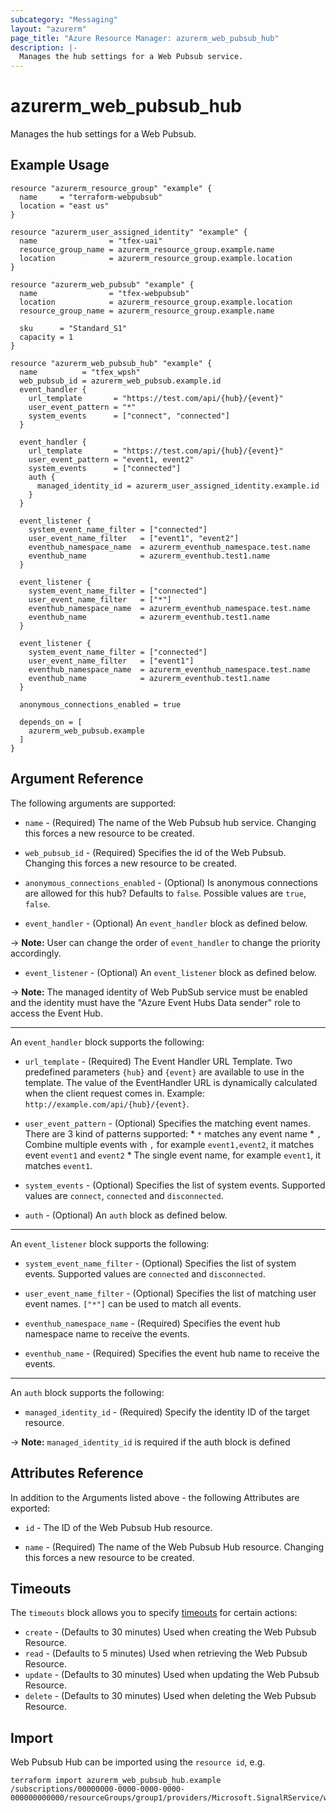 ```yaml
---
subcategory: "Messaging"
layout: "azurerm"
page_title: "Azure Resource Manager: azurerm_web_pubsub_hub"
description: |-
  Manages the hub settings for a Web Pubsub service.
---
```


# azurerm_web_pubsub_hub

Manages the hub settings for a Web Pubsub.

## Example Usage

```hcl
resource "azurerm_resource_group" "example" {
  name     = "terraform-webpubsub"
  location = "east us"
}

resource "azurerm_user_assigned_identity" "example" {
  name                = "tfex-uai"
  resource_group_name = azurerm_resource_group.example.name
  location            = azurerm_resource_group.example.location
}

resource "azurerm_web_pubsub" "example" {
  name                = "tfex-webpubsub"
  location            = azurerm_resource_group.example.location
  resource_group_name = azurerm_resource_group.example.name

  sku      = "Standard_S1"
  capacity = 1
}

resource "azurerm_web_pubsub_hub" "example" {
  name          = "tfex_wpsh"
  web_pubsub_id = azurerm_web_pubsub.example.id
  event_handler {
    url_template       = "https://test.com/api/{hub}/{event}"
    user_event_pattern = "*"
    system_events      = ["connect", "connected"]
  }

  event_handler {
    url_template       = "https://test.com/api/{hub}/{event}"
    user_event_pattern = "event1, event2"
    system_events      = ["connected"]
    auth {
      managed_identity_id = azurerm_user_assigned_identity.example.id
    }
  }

  event_listener {
    system_event_name_filter = ["connected"]
    user_event_name_filter   = ["event1", "event2"]
    eventhub_namespace_name  = azurerm_eventhub_namespace.test.name
    eventhub_name            = azurerm_eventhub.test1.name
  }

  event_listener {
    system_event_name_filter = ["connected"]
    user_event_name_filter   = ["*"]
    eventhub_namespace_name  = azurerm_eventhub_namespace.test.name
    eventhub_name            = azurerm_eventhub.test1.name
  }

  event_listener {
    system_event_name_filter = ["connected"]
    user_event_name_filter   = ["event1"]
    eventhub_namespace_name  = azurerm_eventhub_namespace.test.name
    eventhub_name            = azurerm_eventhub.test1.name
  }

  anonymous_connections_enabled = true

  depends_on = [
    azurerm_web_pubsub.example
  ]
}
```

## Argument Reference

The following arguments are supported:

* `name` - (Required) The name of the Web Pubsub hub service. Changing this forces a new resource to be created.

* `web_pubsub_id` - (Required) Specifies the id of the Web Pubsub. Changing this forces a new resource to be created.

* `anonymous_connections_enabled` - (Optional) Is anonymous connections are allowed for this hub? Defaults to `false`.
  Possible values are `true`, `false`.

* `event_handler` - (Optional) An `event_handler` block as defined below.

-> **Note:** User can change the order of `event_handler` to change the priority accordingly.

* `event_listener` - (Optional) An `event_listener` block as defined below.

-> **Note:** The managed identity of Web PubSub service must be enabled and the identity must have the "Azure Event Hubs Data sender" role to access the Event Hub.

---

An `event_handler` block supports the following:

* `url_template` - (Required) The Event Handler URL Template. Two predefined parameters `{hub}` and `{event}` are available to use in the template. The value of the EventHandler URL is dynamically calculated when the client request comes in. Example: `http://example.com/api/{hub}/{event}`.

* `user_event_pattern` - (Optional) Specifies the matching event names. There are 3 kind of patterns supported: * `*` matches any event name * `,` Combine multiple events with `,` for example `event1,event2`, it matches event `event1` and `event2` * The single event name, for example `event1`, it matches `event1`.

* `system_events` - (Optional) Specifies the list of system events. Supported values are `connect`, `connected` and `disconnected`.

* `auth` - (Optional) An `auth` block as defined below.

---

An `event_listener` block supports the following:

* `system_event_name_filter` - (Optional) Specifies the list of system events. Supported values are `connected` and `disconnected`.

* `user_event_name_filter` - (Optional) Specifies the list of matching user event names. `["*"]` can be used to match all events.
 
* `eventhub_namespace_name` - (Required) Specifies the event hub namespace name to receive the events.

* `eventhub_name` - (Required) Specifies the event hub name to receive the events.

---

An `auth` block supports the following:

* `managed_identity_id` - (Required) Specify the identity ID of the target resource.

-> **Note:** `managed_identity_id` is required if the auth block is defined

## Attributes Reference

In addition to the Arguments listed above - the following Attributes are exported:

* `id` - The ID of the Web Pubsub Hub resource.

* `name` - (Required) The name of the Web Pubsub Hub resource. Changing this forces a new resource to be created.

## Timeouts

The `timeouts` block allows you to specify [timeouts](https://www.terraform.io/language/resources/syntax#operation-timeouts) for certain actions:

* `create` - (Defaults to 30 minutes) Used when creating the Web Pubsub Resource.
* `read` - (Defaults to 5 minutes) Used when retrieving the Web Pubsub Resource.
* `update` - (Defaults to 30 minutes) Used when updating the Web Pubsub Resource.
* `delete` - (Defaults to 30 minutes) Used when deleting the Web Pubsub Resource.

## Import

Web Pubsub Hub can be imported using the `resource id`, e.g.

```shell
terraform import azurerm_web_pubsub_hub.example /subscriptions/00000000-0000-0000-0000-000000000000/resourceGroups/group1/providers/Microsoft.SignalRService/webPubSub/webPubSub1/hubs/webPubSubhub1
```
